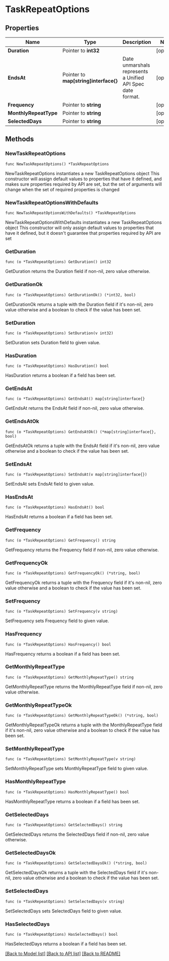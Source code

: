 # TaskRepeatOptions

## Properties

Name | Type | Description | Notes
------------ | ------------- | ------------- | -------------
**Duration** | Pointer to **int32** |  | [optional] 
**EndsAt** | Pointer to **map[string]interface{}** | Date unmarshals represents a Unified API Spec date format. | [optional] 
**Frequency** | Pointer to **string** |  | [optional] 
**MonthlyRepeatType** | Pointer to **string** |  | [optional] 
**SelectedDays** | Pointer to **string** |  | [optional] 

## Methods

### NewTaskRepeatOptions

`func NewTaskRepeatOptions() *TaskRepeatOptions`

NewTaskRepeatOptions instantiates a new TaskRepeatOptions object
This constructor will assign default values to properties that have it defined,
and makes sure properties required by API are set, but the set of arguments
will change when the set of required properties is changed

### NewTaskRepeatOptionsWithDefaults

`func NewTaskRepeatOptionsWithDefaults() *TaskRepeatOptions`

NewTaskRepeatOptionsWithDefaults instantiates a new TaskRepeatOptions object
This constructor will only assign default values to properties that have it defined,
but it doesn't guarantee that properties required by API are set

### GetDuration

`func (o *TaskRepeatOptions) GetDuration() int32`

GetDuration returns the Duration field if non-nil, zero value otherwise.

### GetDurationOk

`func (o *TaskRepeatOptions) GetDurationOk() (*int32, bool)`

GetDurationOk returns a tuple with the Duration field if it's non-nil, zero value otherwise
and a boolean to check if the value has been set.

### SetDuration

`func (o *TaskRepeatOptions) SetDuration(v int32)`

SetDuration sets Duration field to given value.

### HasDuration

`func (o *TaskRepeatOptions) HasDuration() bool`

HasDuration returns a boolean if a field has been set.

### GetEndsAt

`func (o *TaskRepeatOptions) GetEndsAt() map[string]interface{}`

GetEndsAt returns the EndsAt field if non-nil, zero value otherwise.

### GetEndsAtOk

`func (o *TaskRepeatOptions) GetEndsAtOk() (*map[string]interface{}, bool)`

GetEndsAtOk returns a tuple with the EndsAt field if it's non-nil, zero value otherwise
and a boolean to check if the value has been set.

### SetEndsAt

`func (o *TaskRepeatOptions) SetEndsAt(v map[string]interface{})`

SetEndsAt sets EndsAt field to given value.

### HasEndsAt

`func (o *TaskRepeatOptions) HasEndsAt() bool`

HasEndsAt returns a boolean if a field has been set.

### GetFrequency

`func (o *TaskRepeatOptions) GetFrequency() string`

GetFrequency returns the Frequency field if non-nil, zero value otherwise.

### GetFrequencyOk

`func (o *TaskRepeatOptions) GetFrequencyOk() (*string, bool)`

GetFrequencyOk returns a tuple with the Frequency field if it's non-nil, zero value otherwise
and a boolean to check if the value has been set.

### SetFrequency

`func (o *TaskRepeatOptions) SetFrequency(v string)`

SetFrequency sets Frequency field to given value.

### HasFrequency

`func (o *TaskRepeatOptions) HasFrequency() bool`

HasFrequency returns a boolean if a field has been set.

### GetMonthlyRepeatType

`func (o *TaskRepeatOptions) GetMonthlyRepeatType() string`

GetMonthlyRepeatType returns the MonthlyRepeatType field if non-nil, zero value otherwise.

### GetMonthlyRepeatTypeOk

`func (o *TaskRepeatOptions) GetMonthlyRepeatTypeOk() (*string, bool)`

GetMonthlyRepeatTypeOk returns a tuple with the MonthlyRepeatType field if it's non-nil, zero value otherwise
and a boolean to check if the value has been set.

### SetMonthlyRepeatType

`func (o *TaskRepeatOptions) SetMonthlyRepeatType(v string)`

SetMonthlyRepeatType sets MonthlyRepeatType field to given value.

### HasMonthlyRepeatType

`func (o *TaskRepeatOptions) HasMonthlyRepeatType() bool`

HasMonthlyRepeatType returns a boolean if a field has been set.

### GetSelectedDays

`func (o *TaskRepeatOptions) GetSelectedDays() string`

GetSelectedDays returns the SelectedDays field if non-nil, zero value otherwise.

### GetSelectedDaysOk

`func (o *TaskRepeatOptions) GetSelectedDaysOk() (*string, bool)`

GetSelectedDaysOk returns a tuple with the SelectedDays field if it's non-nil, zero value otherwise
and a boolean to check if the value has been set.

### SetSelectedDays

`func (o *TaskRepeatOptions) SetSelectedDays(v string)`

SetSelectedDays sets SelectedDays field to given value.

### HasSelectedDays

`func (o *TaskRepeatOptions) HasSelectedDays() bool`

HasSelectedDays returns a boolean if a field has been set.


[[Back to Model list]](../README.md#documentation-for-models) [[Back to API list]](../README.md#documentation-for-api-endpoints) [[Back to README]](../README.md)


